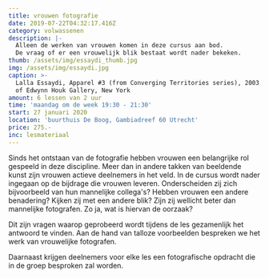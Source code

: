 ```yaml
---
title: vrouwen fotografie
date: 2019-07-22T04:32:17.416Z
category: volwassenen
description: |-
  Alleen de werken van vrouwen komen in deze cursus aan bod.
  De vraag of er een vrouwelijk blik bestaat wordt nader bekeken.
thumb: /assets/img/essaydi_thumb.jpg
img: /assets/img/essaydi.jpg
caption: >-
  Lalla Essaydi, Apparel #3 (from Converging Territories series), 2003. Courtesy
  of Edwynn Houk Gallery, New York
amount: 6 lessen van 2 uur
time: 'maandag om de week 19:30 - 21:30'
start: 27 januari 2020
location: 'buurthuis De Boog, Gambiadreef 60 Utrecht'
price: 275.-
inc: lesmateriaal
---
```

Sinds het ontstaan van de fotografie hebben vrouwen een belangrijke rol gespeeld in deze discipline. Meer dan in andere takken van beeldende kunst zijn vrouwen actieve deelnemers in het veld. In de cursus wordt nader ingegaan op de bijdrage die vrouwen leveren. Onderscheiden zij zich bijvoorbeeld van hun mannelijke collega's? Hebben vrouwen een andere benadering? Kijken zij met een andere blik? Zijn zij wellicht beter dan mannelijke fotografen. Zo ja, wat is hiervan de oorzaak?

Dit zijn vragen waarop geprobeerd wordt tijdens de les gezamenlijk het antwoord te vinden. Aan de hand van talloze voorbeelden bespreken we het werk van vrouwelijke fotografen. 

Daarnaast krijgen deelnemers voor elke les een fotografische opdracht die in de groep besproken zal worden.
